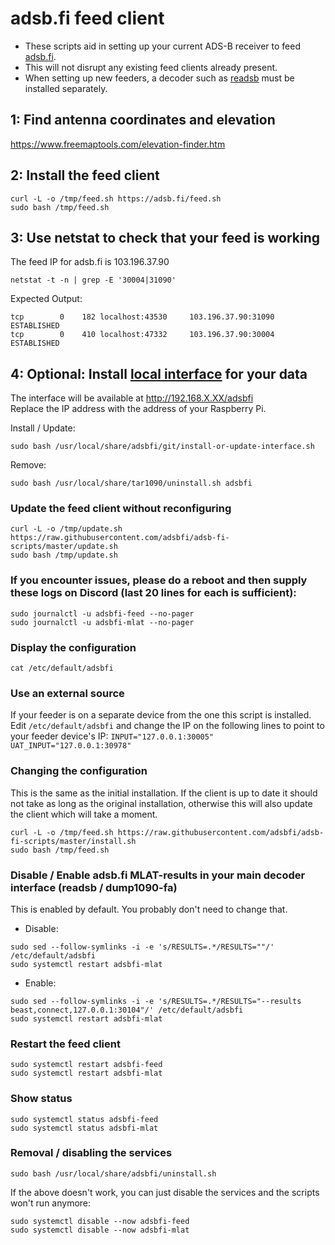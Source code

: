 # adsb.fi feed client

- These scripts aid in setting up your current ADS-B receiver to feed [adsb.fi](https://adsb.fi/).
- This will not disrupt any existing feed clients already present.
- When setting up new feeders, a decoder such as [readsb](https://github.com/wiedehopf/adsb-scripts/wiki/Automatic-installation-for-readsb) must be installed separately.

## 1: Find antenna coordinates and elevation

<https://www.freemaptools.com/elevation-finder.htm>

## 2: Install the feed client

```
curl -L -o /tmp/feed.sh https://adsb.fi/feed.sh
sudo bash /tmp/feed.sh
```

## 3: Use netstat to check that your feed is working
The feed IP for adsb.fi is 103.196.37.90

```
netstat -t -n | grep -E '30004|31090'
```
Expected Output:
```
tcp        0    182 localhost:43530     103.196.37.90:31090      ESTABLISHED
tcp        0    410 localhost:47332     103.196.37.90:30004      ESTABLISHED
```

## 4: Optional: Install [local interface](https://github.com/wiedehopf/tar1090) for your data

The interface will be available at http://192.168.X.XX/adsbfi  
Replace the IP address with the address of your Raspberry Pi.

Install / Update:
```
sudo bash /usr/local/share/adsbfi/git/install-or-update-interface.sh
```
Remove:
```
sudo bash /usr/local/share/tar1090/uninstall.sh adsbfi
```

### Update the feed client without reconfiguring

```
curl -L -o /tmp/update.sh https://raw.githubusercontent.com/adsbfi/adsb-fi-scripts/master/update.sh
sudo bash /tmp/update.sh
```

### If you encounter issues, please do a reboot and then supply these logs on Discord (last 20 lines for each is sufficient):

```
sudo journalctl -u adsbfi-feed --no-pager
sudo journalctl -u adsbfi-mlat --no-pager
```

### Display the configuration

```
cat /etc/default/adsbfi
```

### Use an external source

If your feeder is on a separate device from the one this script is installed.
Edit `/etc/default/adsbfi` and change the IP on the following lines to point to your feeder device's IP:
`INPUT="127.0.0.1:30005"`
`UAT_INPUT="127.0.0.1:30978"`

### Changing the configuration

This is the same as the initial installation.
If the client is up to date it should not take as long as the original installation,
otherwise this will also update the client which will take a moment.

```
curl -L -o /tmp/feed.sh https://raw.githubusercontent.com/adsbfi/adsb-fi-scripts/master/install.sh
sudo bash /tmp/feed.sh
```

### Disable / Enable adsb.fi MLAT-results in your main decoder interface (readsb / dump1090-fa)

This is enabled by default. You probably don't need to change that.

- Disable:

```
sudo sed --follow-symlinks -i -e 's/RESULTS=.*/RESULTS=""/' /etc/default/adsbfi
sudo systemctl restart adsbfi-mlat
```
- Enable:

```
sudo sed --follow-symlinks -i -e 's/RESULTS=.*/RESULTS="--results beast,connect,127.0.0.1:30104"/' /etc/default/adsbfi
sudo systemctl restart adsbfi-mlat
```

### Restart the feed client

```
sudo systemctl restart adsbfi-feed
sudo systemctl restart adsbfi-mlat
```

### Show status

```
sudo systemctl status adsbfi-feed
sudo systemctl status adsbfi-mlat
```

### Removal / disabling the services

```
sudo bash /usr/local/share/adsbfi/uninstall.sh
```

If the above doesn't work, you can just disable the services and the scripts won't run anymore:

```
sudo systemctl disable --now adsbfi-feed
sudo systemctl disable --now adsbfi-mlat
```
